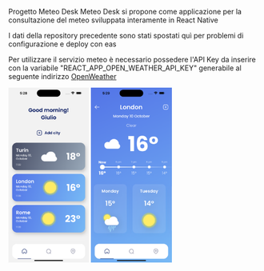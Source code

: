 Progetto Meteo Desk
Meteo Desk si propone come applicazione per la consultazione del meteo sviluppata interamente in React Native

I dati della repository precedente sono stati spostati quì per problemi di configurazione e deploy con eas

Per utilizzare il servizio meteo è necessario possedere l'API Key da inserire con la variabile "REACT_APP_OPEN_WEATHER_API_KEY" generabile al seguente indirizzo <a href="https://openweathermap.org/api">OpenWeather<a>


<img src="https://github.com/Giulio987/meteo-rn/blob/main/assets/app_img_1.png" alt="IMG_1" style="height: 350px !important;width: auto !important;" ></a>
<img src="https://github.com/Giulio987/meteo-rn/blob/main/assets/app_img_2.png" alt="IMG_2" style="height: 350px !important;width: auto !important;" ></a>
